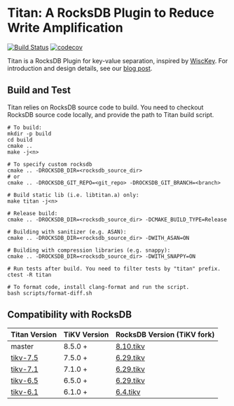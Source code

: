 # Titan: A RocksDB Plugin to Reduce Write Amplification

[![Build Status](https://travis-ci.org/tikv/titan.svg?branch=master)](https://travis-ci.org/tikv/titan)
[![codecov](https://codecov.io/gh/tikv/titan/branch/master/graph/badge.svg)](https://codecov.io/gh/tikv/titan)

Titan is a RocksDB Plugin for key-value separation, inspired by 
[WiscKey](https://www.usenix.org/system/files/conference/fast16/fast16-papers-lu.pdf).
For introduction and design details, see our
[blog post](https://pingcap.com/blog/titan-storage-engine-design-and-implementation/).

## Build and Test
Titan relies on RocksDB source code to build. You need to checkout RocksDB source code locally,
and provide the path to Titan build script.
```
# To build:
mkdir -p build
cd build
cmake ..
make -j<n>

# To specify custom rocksdb
cmake .. -DROCKSDB_DIR=<rocksdb_source_dir>
# or
cmake .. -DROCKSDB_GIT_REPO=<git_repo> -DROCKSDB_GIT_BRANCH=<branch>

# Build static lib (i.e. libtitan.a) only:
make titan -j<n>

# Release build:
cmake .. -DROCKSDB_DIR=<rocksdb_source_dir> -DCMAKE_BUILD_TYPE=Release

# Building with sanitizer (e.g. ASAN):
cmake .. -DROCKSDB_DIR=<rocksdb_source_dir> -DWITH_ASAN=ON

# Building with compression libraries (e.g. snappy):
cmake .. -DROCKSDB_DIR=<rocksdb_source_dir> -DWITH_SNAPPY=ON

# Run tests after build. You need to filter tests by "titan" prefix.
ctest -R titan

# To format code, install clang-format and run the script.
bash scripts/format-diff.sh
```

## Compatibility with RocksDB

| Titan Version | TiKV Version | RocksDB Version (TiKV fork) |
| --------------| ------------- | ---------------------------- |
| master        | 8.5.0 +       | [8.10.tikv]                  |
| [tikv-7.5]    | 7.5.0 +       | [6.29.tikv]                  |
| [tikv-7.1]    | 7.1.0 +       | [6.29.tikv]                  |
| [tikv-6.5]    | 6.5.0 +       | [6.29.tikv]                  |
| [tikv-6.1]    | 6.1.0 +       | [6.4.tikv]                   |

[6.4.tikv]: https://github.com/tikv/rocksdb/tree/6.4.tikv
[6.29.tikv]: https://github.com/tikv/rocksdb/tree/6.29.tikv
[8.10.tikv]: https://github.com/tikv/rocksdb/tree/8.10.tikv
[tikv-6.1]: https://github.com/tikv/titan/tree/tikv-6.1
[tikv-6.5]: https://github.com/tikv/titan/tree/tikv-6.5
[tikv-7.1]: https://github.com/tikv/titan/tree/tikv-7.1
[tikv-7.5]: https://github.com/tikv/titan/tree/tikv-7.5
